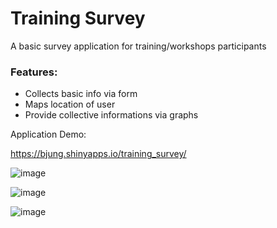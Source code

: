 # Training Survey

A basic survey application for training/workshops participants

### Features:

- Collects basic info via form
- Maps location of user
- Provide collective informations via graphs

Application Demo:

https://bjung.shinyapps.io/training_survey/ 

![image](https://user-images.githubusercontent.com/8600091/181060523-d0ce3359-f3d1-4787-87df-fea6a69e0c7e.png)

![image](https://user-images.githubusercontent.com/8600091/181064249-176cadbf-55cf-4bc3-bdc4-2e3e07feb78b.png)

![image](https://user-images.githubusercontent.com/8600091/181064394-3237c322-c9b2-47f6-9601-9fa9d0fe6c56.png)




